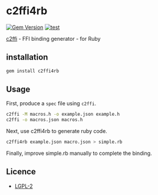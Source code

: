 # c2ffi4rb

[![Gem Version](https://badge.fury.io/rb/c2ffi4rb.svg)](https://badge.fury.io/rb/c2ffi4rb)
[![test](https://github.com/kojix2/c2ffi4rb/actions/workflows/ci.yml/badge.svg)](https://github.com/kojix2/c2ffi4rb/actions/workflows/ci.yml)


[c2ffi](https://github.com/rpav/c2ffi) - FFI binding generator - for Ruby

## installation

```sh
gem install c2ffi4rb
```

## Usage

First, produce a `spec` file using `c2ffi`.

```sh
c2ffi -M macros.h -o example.json example.h
c2ffi -o macros.json macros.h
```

Next, use c2ffi4rb to generate ruby code.

```sh
c2ffi4rb example.json macro.json > simple.rb
```

Finally, improve simple.rb manually to complete the binding.

## Licence

- [LGPL-2](https://github.com/rpav/c2ffi-ruby/blob/master/c2ffi-ruby.gemspec)

